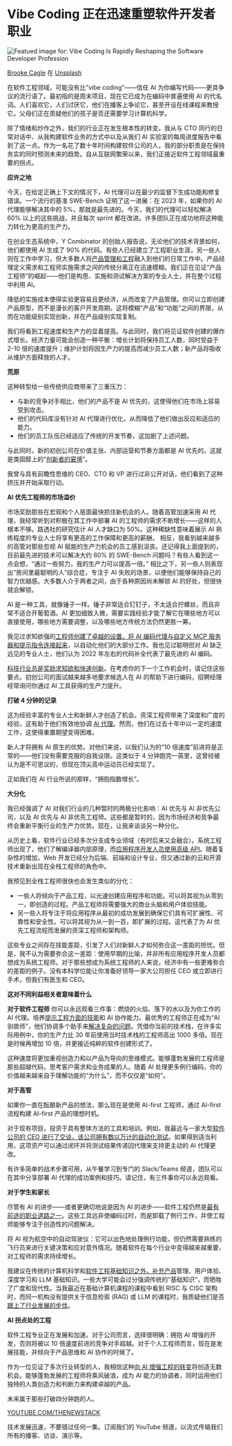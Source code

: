 # Vibe Coding 正在迅速重塑软件开发者职业

![Featued image for: Vibe Coding Is Rapidly Reshaping the Software Developer Profession](https://cdn.thenewstack.io/media/2025/04/e79d5e19-brooke-cagle-xcgh5_-qixc-unsplash-1024x683.jpg)

[Brooke Cagle](https://unsplash.com/@brookecagle?utm_content=creditCopyText&utm_medium=referral&utm_source=unsplash) 在 [Unsplash](https://unsplash.com/photos/woman-using-laptop-while-sitting-on-chair-xcgh5_-QIXc?utm_content=creditCopyText&utm_medium=referral&utm_source=unsplash)

在软件工程领域，可能没有比“vibe coding”——信任 AI 为你编写代码——更具争议的流行语了。最初指的是周末项目，现在它已成为在编码中普遍使用 AI 的代名词。人们喜欢它，人们讨厌它，他们在播客上争论它，甚至开设在线课程来教授它。父母们正在质疑他们的孩子是否还需要学习计算机科学。

除了情绪和炒作之外，我们的行业正在发生根本性的转变。我从与 CTO 同行的日常对话中、从我构建软件业务的方式中以及从我们 AI 实验室的每周进度报告中看到了这一点。作为一名花了数十年时间构建软件公司的人，我的部分职责是在保持务实的同时预测未来的趋势。自从互联网繁荣以来，我们正接近软件工程领域最重要的拐点。

**应许之地**

今天，在给定正确上下文的情况下，AI 代理可以在最少的监督下生成功能和修复错误。一个流行的基准 SWE-Bench 证明了这一进展：在 2023 年，如果你的 AI 代理能够解决其中的 5%，那就是最先进的。今天，我们的代理可以轻松解决 60% 以上的这些挑战，并且每次 sprint 都在改进。许多团队正在成功地将这种能力转化为更高的生产力。

在创业生态系统中，Y Combinator 的创始人报告说，无论他们的技术背景如何，他们都使用 AI 生成了 90% 的代码。有些人已经建立了工程职业生涯，另一些人则在工作中学习，但大多数人将[产品管理和工程](https://thenewstack.io/product-managers-and-engineers-must-work-together-for-success/)融入到他们的日常工作中。产品经理定义需求和工程师实施需求之间的传统分离正在迅速模糊。我们正在见证“产品工程师”的崛起——他们是构思、实施和测试解决方案的专业人士，并在整个过程中利用 AI。

降低的实施成本使得实验更容易且更经济，从而改变了产品管理。你可以立即创建产品原型，而不是漫长的客户开发周期。这将模糊“产品”和“功能”之间的界限，从而在功能级别实现创新，并在产品级别实现复制。

我们将看到工程速度和生产力的显着提高。与此同时，我们将见证软件创建的爆炸式增长。经济力量可能会创造一种平衡：增长计划将保持员工人数，同时受益于 2-10 倍的速度提升；维护计划将因生产力的提高而减少员工人数；新产品将吸收从维护方面释放的人才。

**荒原**

这种转型给一些传统供应商带来了三重压力：

- 与新的竞争对手相比，他们的产品不是 AI 优先的，这使得他们在市场上容易受到攻击。
- 他们的代码库没有针对 AI 代理进行优化，从而降低了他们做出反应和适应的能力。
- 他们的员工队伍已经适应了传统的开发节奏，这加剧了上述问题。

与此同时，新的初创公司在价值主张、内部运营和节奏方面都是 AI 优先的。这就是类固醇上的“[创新者的窘境](https://en.wikipedia.org/wiki/The_Innovator%27s_Dilemma)”。

我曾与具有前瞻性思维的 CEO、CTO 和 VP 进行过非公开对话，他们看到了这种挤压并开始采取行动。

**AI 优先工程师的市场溢价**

市场奖励那些在宏观和个人层面最快抓住新机会的人。随着高管加速采用 AI 代理，我经常听到对积极在其工作中部署 AI 的工程师的需求不断增长——这样的人根本不够。路透社的研究估计 AI 人才缺口为 50%。这种稀缺性意味着展示 AI 熟练程度的专业人士将享有更高的工作保障和更高的薪酬。
相反，我看到越来越多的高管对那些忽视 AI 赋能的生产力机会的员工感到沮丧。还记得我上面提到的，目前最先进的技术可以解决大约 60% 的 SWE-Bench 问题吗？有些人看到这一点会想，“通过一些努力，我的生产力可以提高一倍。” 相比之下，另一些人则表现出“房间里最聪明的人”综合症，专注于 AI 失败的场景，以便他们能够保持自己的智力优越感。大多数人介于两者之间，由于各种原因尚未解锁 AI 的好处，但很快就会解锁。

AI 是一种工具，就像锤子一样。锤子非常适合钉钉子，不太适合拧螺丝，而且非常不适合开葡萄酒。AI 更加细致入微，需要实践经验才能了解它在哪些地方可以直接使用，哪些地方需要调整，以及哪些地方传统方法仍然更胜一筹。

我见过求知欲强的[工程师创建了卓越的设置，将 AI 编码代理与自定义 MCP 服务器和提示指令连接起来](https://thenewstack.io/ai-coding-agents-level-up-from-helpers-to-team-players/)，以自动化他们的大部分工作。我也见过聪明但对 AI 缺乏远见的专业人士，他们认为 2022 年左右的代码补全代表了最先进的 AI 编码。

[科技行业总是奖励求知欲和快速创新](https://thenewstack.io/rapid-innovation-in-vehicle-connectivity-is-creating-new-developer-roles/)。在考虑你的下一个工作机会时，请记住这些要点。初创公司的面试越来越多地要求候选人在 AI 的帮助下进行编码，招聘经理经常询问你通过 AI 工具获得的生产力提升。

**打破 4 分钟的记录**

这为经验丰富的专业人士和新鲜人才创造了机会。资深工程师带来了深度和广度的经验，这有助于他们有效地协调 [AI 代理](https://thenewstack.io/how-to-build-an-ai-agent-with-semantic-router-and-llm-tools/)。然而，他们在过去十年中以一定的速度工作，这使得重置期望变得困难。

新人才将拥有 AI 原生的优势。对他们来说，以我们认为的“10 倍速度”前进将是正常的——他们没有需要克服的自我设限。这类似于 4 分钟跑完一英里，这曾经被认为是不可思议的，但现在顶尖高中运动员已经实现了。

正如我们在 AI 行业所说的那样，“拥抱指数增长”。

**大分化**

我已经强调了 AI 对我们行业的几种暂时的两极分化影响：AI 优先与 AI 非优先公司，以及 AI 优先与 AI 非优先工程师。这些都是暂时的，因为市场经济和竞争最终会重新平衡行业的生产力优势。现在，让我来谈谈另一种分化。

从历史上看，软件行业已经多次分支成专业领域（有时后来又会融合）。系统工程师出现了，他们了解编译器内部原理，而[应用程序开发人员使用高级 API](https://thenewstack.io/datastax-gas-data-api-for-genai-application-development/)。随着复杂性的增加，Web 开发已经分为后端、前端和设计专业，但又通过新的云和开源技术重新出现在全栈工程师的角色中。

我预见到全栈工程师很快也会发生类似的分化：

*   一些人将倾向于产品工程，以光速创建应用程序和功能。可以将其视为从零到一，即创造的过程。产品工程师将需要强大的商业头脑和用户体验技能。
*   另一些人将专注于将应用程序从最初的成功发展到确保它们具有可扩展性、可靠性和安全性。可以将其视为从一到一百，即扩展的过程。这代表了为 AI 优先工程流程而发展的资深工程师和架构师。

这些专业之间存在技能差距，引发了人们对新鲜人才如何弥合这一差距的担忧。但是，我不认为需要弥合这一差距：使用早期的比喻，并非所有应用程序开发人员都想成为系统工程师。对于那些想成为系统工程师的人来说，经济中有一些更难弥合的差距的例子。没有本科学位能让你准备好领导一家大公司担任 CEO 或立即进行手术，但我们有医生和 CEO。

**这对不同利益相关者意味着什么**

**对于软件工程师**
你可以永远观看三件事：燃烧的火焰、落下的水以及为你工作的 AI 代理。培养[提示工程方面的技能](https://thenewstack.io/prompt-engineering-get-llms-to-generate-the-content-you-want/)和 AI 协作能力。最优秀的工程师正在成为“AI 驯兽师”，他们协调多个助手来[解决复杂的问题](https://thenewstack.io/the-complexity-of-solving-performance-problems/)。凭借你当前的技术栈，在许多实际用例中，你的生产力比 30 年前使用当时技术栈的工程师高出 1000 多倍。现在是时候再增加 10 倍，并更接近纯粹的软件创建形式了。

这种速度将更加重视创造力和以产品为导向的思维模式。能够蓬勃发展的工程师是那些超越代码，思考客户需求和业务成果的人。随着 AI 处理更多例行编码，你的价值越来越来自于理解功能的“为什么”，而不仅仅是“如何”。

**对于高管**

如果你一直在酝酿新产品的想法，那么现在是使用 AI-first 工程师，通过 AI-first 流程构建 AI-first 产品的理想时机。

对于现有项目，投资于具有整体方法的工具和培训。例如，我最近与一家大型[软件公司的 CEO 进行了交谈，该公司拥有数以万计的自动化测试](https://thenewstack.io/no-time-for-test-automation/)。如果得到适当利用，这项资产可以通过闭环并将测试结果传递回代理来支持更主动的 AI 代理更改。

有许多简单的战术步骤可用，从午餐学习到专门的 Slack/Teams 频道，团队可以在其中分享部署 AI 代理的成功案例和技巧。请记住，有三件事你可以永远观看。

**对于学生和家长**

尽管有 AI 的进步——或者更确切地说是因为 AI 的进步——软件工程仍然是[最有前途的职业道路之一](https://thenewstack.io/software-engineers-remain-indispensable-in-the-age-of-ai/)。这些工具远非使编码过时，而是卸载了例行工作，并使工程师能够专注于创造性的问题解决。

将 AI 视为航空中的自动驾驶仪：它可以出色地处理例行功能，但仍然需要熟练的飞行员来进行关键决策和应对意外情况。随着软件在每个行业中变得越来越重要，对工程师的需求持续增长。

我建议在传统的计算机科学和[软件工程基础知识之外，补充产品](https://thenewstack.io/tacos-the-key-to-remote-software-engineer-productivity/)管理、用户体验、深度学习和 LLM 基础知识。一些大学可能会过分强调传统的“基础知识”，而牺牲了广度和现代性。当我最近在基础计算机课程的课程中看到 RISC 与 CISC 架构时，而同一机构没有提供关于信息检索 (RAG) 或 LLM 的课程时，我质疑他们是否[跟上了行业发展的步伐](https://thenewstack.io/ai-is-evolving-rapidly-heres-how-developers-can-keep-pace/)。

**AI 拐点处的工程**

软件工程专业正在发展和加速。对于公司而言，选择很明确：拥抱 AI 增强的开发，否则将被以 10 倍速度前进的竞争对手超越。对于个人工程师而言，现在是发展技能，并倾向于产品思维和 AI 协作的时候了。

作为一位见证了多次行业转型的人，我相信这种[向 AI 增强工程的转变](https://thenewstack.io/2023-will-be-the-year-finops-shifts-left-toward-engineering/)将创造无数机会。能够蓬勃发展的工程师将乘风破浪，成为 AI 能力的协调者，同时运用他们独特的人类创造力和判断力来构建卓越的产品。

未来属于那些打破四分钟跑的人。

[YOUTUBE.COM/THENEWSTACK](https://youtube.com/thenewstack?sub_confirmation=1)

技术发展迅速，不要错过任何一集。订阅我们的 YouTube
频道，以流式传输我们所有的播客、访谈、演示等。